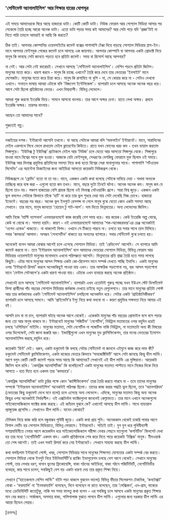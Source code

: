 ### 'সেন্টিমেন্ট অ্যানালাইসিস' আর শিক্ষার হারের যোগসূত্র

---

এই সময়ে আমাদেরকে ঘিরে আছে হাজারো ডাটা। কোটি কোটি ডাটা। নিউজ ফোরাম আর সোশ্যাল মিডিয়া আসার পর সেকেন্ডে তৈরি হচ্ছে আরো অনেক ডাটা। এতো ডাটা পড়ার সময় কই আমাদের? আর সেটা পড়ে যদি 'প্রজ্ঞা'টাই না নিতে পারি তাহলে আমরাই বা আছি কি করতে?

ঠিক তাই। আপনার কোম্পানির ওয়েবসাইটের কমেন্ট বক্সের পাশাপাশি টেক্কা দিয়ে বাড়ছে সোশ্যাল মিডিয়ার প্লাগ-ইন। মানে আপনার ফেইসবুক পেজের কমেন্ট চলে আসছে এক জায়গায়। আপনার কোম্পানি বা আপনার একটা প্রোডাক্ট নিয়ে মানুষ কি ভাবছে সেটা জানতে পড়তে হবে প্রতিটা কমেন্ট। সময় বা রিসোর্স আছে আপনার?

না নেই। আর সেটা নেই কারোরই। সেখানে আসছে 'সেন্টিমেন্ট অ্যানালাইসিস'। মেশিন পড়বে প্রতিটা জিনিস। মানুষের মতো করে। ধারণা করবে - মানুষ কি চাচ্ছে এখানে? তৈরি করে দেবে তার ভেতরের 'ইনসাইট' মানে মেসেজটা। মানুষের মতো করে চিন্তা করে। মানুষ কি রাগান্বিত না খুশি - না, সে কেয়ার করে না - সেটাও দেখবো এখানে। সনাতন ভাষায় আমরা এটাকে বলি 'বিজনেস ইন্টেলিজেন্স'। ব্যাপারটা চলে আসছে অনেক অনেক বছর ধরে। আগে সেটা ছিলো প্রতিষ্ঠানের ভেতর। এখন বিশ্বব্যাপী। বিভিন্ন লেভেলে।

আমরা শুরু করবো ইংরেজি দিয়ে। সামনে আসবো বাংলায়। তার আগে অক্ষর চেনা। হাতে লেখা অক্ষর। প্রথমে ইংরেজি অক্ষর। তারপর বাংলায়।

আছেন তো আমাদের সাথে?

শুরুতেই গল্প।

---

নব্বইয়ের দশক। ইন্টারনেট আসেনি তখনো। যা আছে সেটাকে আমরা বলি ‘অফলাইন’ ইন্টারনেট। মানে, সারাদিনের মেইল একসাথে লিখে ফেলে রাখতাম মেইল ক্লায়েন্টের কিউতে। রাতে যখন ফোনের খরচ কম - তখন ডায়াল করতাম সিঙ্গাপুরে। ‘ইউনিক্স টু ইউনিক্স’ প্রটোকলে মেইল আর ‘নিউজ’ চলে যেতো আর আসতো সিঙ্গাপুর থেকে। সিঙ্গাপুরে যাওয়া মানে বিশ্বের সাথে যুক্ত হওয়া। আজকে যেটা ফেইসবুক, সেধরণের বেশকিছু ফোরামে যুক্ত ছিলাম ওই সময়ে। ইউনিক্স আর লিনাক্স প্রযুক্তির প্রতিদিনের সমস্যা নিয়ে কথা হতো বিশ্বের সেরা মাথাগুলোর সাথে। পাশাপাশি ‘শর্টওয়েভ লিসেনিং’ এর অ্যান্টেনা ডিজাইনের জন্য আইডিয়া আসতো কয়েকটা নিউজগ্রূপ থেকে।

নিউজগ্রূপে যে ‘ফ্লেমিং’ হতো না তা নয়। মানে, একজন একটা কথা বলেছে সেটাকে দাবিয়ে দেয়া - অথবা অন্যকে তাচ্ছিল্য করে ব্যঙ্গ করা - এগুলো হতো কম তখন। মানে, বছরে দুটো তিনটে ঘটনা। অনেক অনেক কম। মানুষ কম যে ছিলো তাও নয়। পঞ্চাশ হাজারের বেশি গ্রাহক ছিলো ওই লিনাক্স নেটওয়ার্কিং গ্রূপে। সারা বিশ্ব জুড়ে। একজন একটা ভুল বললেও সেটাকে কিভাবে তাঁকে ‘হার্ট’ না করে তার ভুল শুধরে দেয়া যায় সেটা দেখেছি নিজ চোখে। হাজারো ইভেন্টে। বছরের পর বছর। অনেক ভুল ইনপুটে রেসপন্স না পেলে মানুষ বুঝে যেতো কোন একটা সমস্যা আছে সেখানে। তার মানে, মানুষ জানতো ‘হোয়েন টু শাট-আপ’। দাম দিতো ভিন্নমতের। অন্য লেভেলের জিনিস।

আমি নিজে ‘মাল্টি ন্যাশনাল’ এনভায়রনমেন্টে কাজ করেছি বেশ সময় ধরে। বার কয়েক। কেউ ইংরেজি অল্প বোঝে, কেউ বা বোঝে না। সমস্যা হয়নি। কারণ - ওই এনভায়রনমেন্টে আমাদের ‘শক-অ্যাবজরভার’এর  রেঞ্জ অনেকটাই ‘ওপেন এন্ডেড’ থাকতো। না থাকলেই বিপদ। ওখানে সে টিকতে পারবে না। চলতে হয় সবার সাথে তাল মিলিয়ে। সবার ‘কালচার’ আলাদা। অসম্ভব ‘সেনসেটিভ’ থাকতে হয় অন্যদের ব্যাপারে। সবার সেন্টিমেন্ট বুঝে চলতে হয়।

অনেকেই বলেন আমরা বোঝার আগেই চলে এসেছে সোশ্যাল মিডিয়া। তাই 'রেডিনেস' আসেনি। সে ব্যাপারে আমি কমেন্ট করবো না। তবে ‘ইন্টারনাল অ্যানালাইসিস’ বলে আমাদের ভেতরের সোশ্যাল মিডিয়া, বিভিন্ন ফোরাম আর মিডিয়ার ওয়েবসাইটে মানুষের মনোভাবে এখনো পরিপক্কতা আসেনি। ভিন্নমতের প্রতি শ্রদ্ধা তৈরি হতে সময় লাগছে কিছুটা। এটার সাথে মানুষের আসল শিক্ষার একটা কো-রিলেশন মানে সম্পর্ক দেখতে পাচ্ছি ইদানিং। একটা মানুষের ওপর ‘ইন্টারনেট রিসার্চ’ করলে অনেককিছুই পাওয়া যায় এখন। তার আক্ষরিক পড়াশোনা নয়, বরং আসল পড়াশোনা মানে 'মেন্টাল সেটআপে'র একটা ধারণা পাওয়া যায়। এটাকে এখন ব্যবহার করছে অনেক প্রতিষ্ঠান।

সেখানেই চলে আসছে ‘সেন্টিমেন্ট অ্যানালাইসিস’। ব্যাপারটা এখন এতোটাই গুরুত্ব পাচ্ছে যখন ইউএস স্টেট ডিপার্টমেন্ট ভিসা প্রার্থীদের পাঁচ বছরের সোশ্যাল মিডিয়ার কর্মকান্ড দেখতে চাইছে নতুন রেগুলেশনে। তার মানে মানুষের প্রতিটা পোস্ট আর তার কর্মকান্ডের একটা ‘সেন্টিমেন্ট অ্যানালাইসিস’ চলছিলো অনেকদিন ধরে। সেটার একটা ‘প্রাতিষ্ঠানিকীকরণ’ ব্যাপারটা চলে আসছে সামনে। আমি ‘প্রাইভেসি’র ইস্যু নিয়ে কথা বলবো না - কারণ প্রযুক্তির সক্ষমতা নিয়ে আমার এই বই।

আপনি চান বা না চান, ব্যাপারটা ঘটছে অনেক আগে থেকেই। একেকটা মানুষের পাঁচ বছরের প্রোফাইল বসে বসে পড়ার জন্য তো আর মানুষ থাকবে না। ইন্টারনেটে মানুষের ‘পজিটিভ’ ‘নেগেটিভ’, নিউট্রাল মতামতের ওপর বহুদিন ধরেই চলছে ‘ওপিনিয়ন’ মাইনিং। মানুষের মতামত, সেটা নেগেটিভ না পজেটিভ নাকি নিউট্রাল, না মতামতটা অন্য কী বিষয়ের ওপর ডিপেন্ডেন্ট, সেটা জানা জরুরি বরং। ইন্ডাস্ট্রিগুলো এখন মানুষের মুড ক্লাসিফিকেশন, তার মনের ভেতরের ইমোশন অ্যানালাইসিস করছে,বহুদিন ধরে।

কয়েকটা ‘হিন্ট’ দেই। ধরুন,  একটা ডকুমেন্ট কি বলছে সেটার সেন্টিমেন্ট না জানলে এইযুগে কাজ করে লাভ কী? ডকুমেন্ট সেন্টিমেন্ট ক্লাসিফিকেশন, একটা বাক্যের ভেতরে কিভাবে ‘সাবজেক্টিভিটি’ আসে সেটা জানছে কিন্তু ডীপ লার্নিং। আগে বলুন কোটি কোটি কমেন্ট পড়ার সময় আছে কি আমাদের? সেখানেই এই ডীপ লার্নিং এর মুন্সিয়ানা। আরেকটা জিনিস বলে রাখি। 'কেমব্রিজ অ্যানালিটিকা' কি বলেছিলো? একটা মানুষের মতামত পাল্টাতে মানে নিজের দিকে নিয়ে আসতে - হাত দিতে হবে একদম তার 'কালচারে'।

'কেমব্রিজ অ্যানালিটিকা' ডাটা চুরির পক্ষে কোন 'জাস্টিফিকেশন' তারা তৈরি করতে পারবে না - তবে তাদের মানুষের সম্পর্কে 'ইন্টারনাল অ্যানালাইসিস' অনেকটাই পরিপক্ক ছিলো। তাদের কাজ করার পদ্ধতি ভুল ছিলো, তবে 'অ্যালগরিদম' \(ভেতরের কিছু ডকুমেন্ট দেখে মনে হলো\) চলে এসেছে অন্য লেভেলে। এদিকে, মানুষের মতামত কিন্তু অন্য অনেক কিছুর ওপর অনেকটাই নির্ভরশীল। ওই এক্সটার্নাল ফ্যাক্টরগুলো জানলেই কেল্লাফতে। তার মানে এখানে অনেকগুলো সাইকোলোজিক্যাল ফ্যাক্টর কাজ করছে। এই ক্যাঁচাল বুঝবে কে? এখানেই আসছে ডীপ লার্নিং। সাথে ন্যাচারাল ল্যাঙ্গুয়েজ প্রসেসিং। সেখানেও ডীপ লার্নিং। যাবেন কোথায়?

টেলিকম নিয়ে কাজ করি বলে বন্ধুবান্ধব পৃথিবী জুড়ে। একটা কথা প্রায় শুনি। অনেককাল থেকেই চাকরি পাবার আগে বিশাল ভেটিং হয় সোশ্যাল মিডিয়াতে, বিভিন্ন ফোরামে। ইন্টারনেটে। সত্যিই তাই। যুগ যুগ ধরে পৃথিবীব্যাপী সশস্ত্রবাহিনীতে নেবার আগে কয়েকদিন ধরে সাইকোলোজিক্যাল পরীক্ষা নেবার পেছনে যতগুলো ‘কগনিটিভ’ স্কিলসেট দেখা হয় তার মধ্যে ‘নেগেটিভিটি’ একদম বাদ। একটা প্রতিষ্ঠানকে শেষ করে দিতে পারে কয়েকটা ‘টক্সিক’ মানুষ। টীমওয়ার্ক তো শেষ আগেই। তাই এখন সবাই রিসার্চ করে নেয় ইন্টারনেটে। সেখানে সাহায্য করছে ডীপ লার্নিং।

কথা বলছিলাম ইন্টারনেট পোস্ট, খবর, সোশ্যাল মিডিয়ার সাথে মানুষের শিক্ষাগত যোগ্যতার একটা সম্পর্ক বের করতে। সোশ্যাল মিডিয়া থেকে ইনপুট নিয়ে ইউনিভার্সিটি’র র‌্যাঙ্কিং ইভালুয়েশন চলছে বেশ আগে থেকেই। সেখানে মানুষের পোস্ট, তার লেখার ধরণ, বানান ভুলের ফ্রিকোয়েন্সি, বাক্য গঠনের আইডিয়া, বাক্য গঠনে পজিটিভিটি, নেগেটিভিটির ব্যবহার, কার সাথে চলেন, সবকিছুই বেশ বড় একটা ধারণা দেয় তার প্রকৃত শিক্ষা নিয়ে। 

সেখানে \(“হাতেকলমে মেশিন লার্নিং” বইটা পড়া থাকলে বুঝবেন ভালো\) বিভিন্ন ফীচার সিলেকশন টেকনিক, ‘কনটেক্সট’ বোঝা - ‘ফরম্যালি’ না ‘ইনফরম্যালি’ বলেছেন, দিনে বলেছেন না রাতে বলেছেন, তার ‘লেক্সিকন’, এন-গ্রাম, বাক্যের মধ্যে ক্রেডিবিলিটি কতোটুকু, নাকি সব সময় ফালতু কথা বলেন - এর সবকিছু চলে আসবে একটা মানুষের প্রকৃত শিক্ষার মান বের করতে। সার্কাজম, অসমাপ্ত বাক্য, গালিগালাজ বুঝতে লাগবে ডীপ লার্নিং। এগুলোর জন্য দরকার ডীপ লার্নিং এর আরো হিডেন লেয়ার।

\[ক্রমশঃ\]

